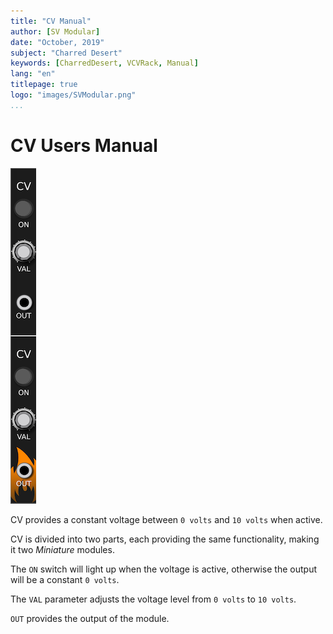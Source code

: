 ```yaml
---
title: "CV Manual"
author: [SV Modular]
date: "October, 2019"
subject: "Charred Desert"
keywords: [CharredDesert, VCVRack, Manual]
lang: "en"
titlepage: true
logo: "images/SVModular.png"
...
```


# CV Users Manual

![CV Image](images/CV.png "CV")

CV provides a constant voltage between `0 volts` and `10 volts` when active.

CV is divided into two parts, each providing the same functionality, making it
two _Miniature_ modules.

The `ON` switch will light up when the voltage is active, otherwise the
output will be a constant `0 volts`.

The `VAL` parameter adjusts the voltage level from `0 volts` to `10 volts`.

`OUT` provides the output of the module.
